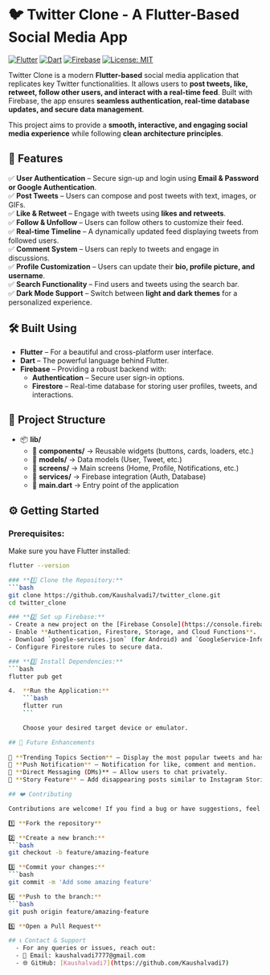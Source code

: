 # 🐦 Twitter Clone - A Flutter-Based Social Media App  

[![Flutter](https://img.shields.io/badge/Flutter-%2302569B.svg?style=for-the-badge&logo=Flutter&logoColor=white)](https://flutter.dev/)
[![Dart](https://img.shields.io/badge/Dart-%230175C2.svg?style=for-the-badge&logo=dart&logoColor=white)](https://dart.dev/)
[![Firebase](https://img.shields.io/badge/Firebase-%23FFCA28.svg?style=for-the-badge&logo=firebase&logoColor=black)](https://firebase.google.com/)
[![License: MIT](https://img.shields.io/badge/License-MIT-yellow.svg)](https://opensource.org/licenses/MIT)

Twitter Clone is a modern **Flutter-based** social media application that replicates key Twitter functionalities. It allows users to **post tweets, like, retweet, follow other users, and interact with a real-time feed**. Built with Firebase, the app ensures **seamless authentication, real-time database updates, and secure data management**.

This project aims to provide a **smooth, interactive, and engaging social media experience** while following **clean architecture principles**.

## 🚀 Features  

✅ **User Authentication** – Secure sign-up and login using **Email & Password or Google Authentication**.  
✅ **Post Tweets** – Users can compose and post tweets with text, images, or GIFs.  
✅ **Like & Retweet** – Engage with tweets using **likes and retweets**.  
✅ **Follow & Unfollow** – Users can follow others to customize their feed.  
✅ **Real-time Timeline** – A dynamically updated feed displaying tweets from followed users.  
✅ **Comment System** – Users can reply to tweets and engage in discussions.  
✅ **Profile Customization** – Users can update their **bio, profile picture, and username**.  
✅ **Search Functionality** – Find users and tweets using the search bar.  
✅ **Dark Mode Support** – Switch between **light and dark themes** for a personalized experience.  

## 🛠️ Built Using  

* **Flutter** – For a beautiful and cross-platform user interface.  
* **Dart** – The powerful language behind Flutter.  
* **Firebase** – Providing a robust backend with:  
    * **Authentication** – Secure user sign-in options.  
    * **Firestore** – Real-time database for storing user profiles, tweets, and interactions.  

## 📂 Project Structure  

- 📦 **lib/**  
  - 📂 **components/** → Reusable widgets (buttons, cards, loaders, etc.)  
  - 📂 **models/** → Data models (User, Tweet, etc.)  
  - 📂 **screens/** → Main screens (Home, Profile, Notifications, etc.)  
  - 📂 **services/** → Firebase integration (Auth, Database)  
  - 📜 **main.dart** → Entry point of the application  

## ⚙️ Getting Started  

### **Prerequisites:**  

Make sure you have Flutter installed:  
```bash
flutter --version

### **1️⃣ Clone the Repository:**  
```bash
git clone https://github.com/Kaushalvadi7/twitter_clone.git
cd twitter_clone

### **2️⃣ Set up Firebase:**  
- Create a new project on the [Firebase Console](https://console.firebase.google.com/).  
- Enable **Authentication, Firestore, Storage, and Cloud Functions**.  
- Download `google-services.json` (for Android) and `GoogleService-Info.plist` (for iOS) and place them in the respective directories.  
- Configure Firestore rules to secure data.  

### **3️⃣ Install Dependencies:**  
```bash
flutter pub get

4.  **Run the Application:**
    ```bash
    flutter run
    ```

    Choose your desired target device or emulator.

## 🚀 Future Enhancements  
  
🔹 **Trending Topics Section** – Display the most popular tweets and hashtags.
🔹 **Push Notification** – Notification for like, comment and mention.
🔹 **Direct Messaging (DMs)** – Allow users to chat privately.  
🔹 **Story Feature** – Add disappearing posts similar to Instagram Stories.  

## ❤️ Contributing  

Contributions are welcome! If you find a bug or have suggestions, feel free to:  

1️⃣ **Fork the repository**  

2️⃣ **Create a new branch:**  
```bash
git checkout -b feature/amazing-feature

3️⃣ **Commit your changes:**  
```bash
git commit -m 'Add some amazing feature'

4️⃣ **Push to the branch:**
```bash
git push origin feature/amazing-feature

5️⃣ **Open a Pull Request**

## 📞 Contact & Support
  - For any queries or issues, reach out:
  - 📧 Email: kaushalvadi7777@gmail.com 
  - 🌐 GitHub: [Kaushalvadi7](https://github.com/Kaushalvadi7)  
